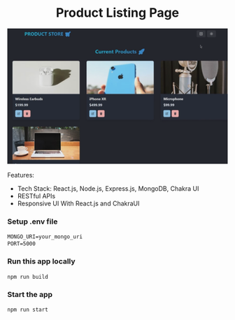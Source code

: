 <h1 align="center">Product Listing Page</h1>

![Demo App](/frontend/public/screenshot-for-readme.png)

Features:

-   Tech Stack: React.js, Node.js, Express.js, MongoDB, Chakra UI
-   RESTful APIs
-   Responsive UI With React.js and ChakraUI

### Setup .env file

```shell
MONGO_URI=your_mongo_uri
PORT=5000
```

### Run this app locally

```shell
npm run build
```

### Start the app

```shell
npm run start
```


